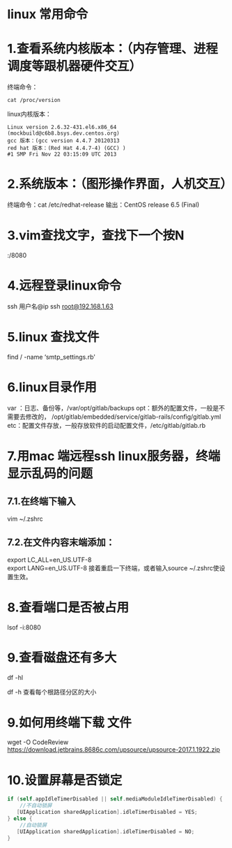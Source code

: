 # linux 常用命令

# 1.查看系统内核版本：（内存管理、进程调度等跟机器硬件交互）

终端命令：

```
cat /proc/version
```
linux内核版本：

```
Linux version 2.6.32-431.el6.x86_64 (mockbuild@c6b8.bsys.dev.centos.org) 
gcc 版本：(gcc version 4.4.7 20120313 
red hat 版本：(Red Hat 4.4.7-4) (GCC) ) 
#1 SMP Fri Nov 22 03:15:09 UTC 2013
```

# 2.系统版本：（图形操作界面，人机交互）
终端命令：cat /etc/redhat-release
输出：CentOS release 6.5 (Final)

# 3.vim查找文字，查找下一个按N
:/8080

# 4.远程登录linux命令
ssh 用户名@ip
ssh root@192.168.1.63

# 5.linux 查找文件
find / -name ‘smtp_settings.rb'

# 6.linux目录作用
var ：日志、备份等，/var/opt/gitlab/backups
opt：额外的配置文件，一般是不需要去修改的， /opt/gitlab/embedded/service/gitlab-rails/config/gitlab.yml
etc：配置文件存放，一般存放软件的启动配置文件，/etc/gitlab/gitlab.rb

# 7.用mac 端远程ssh linux服务器，终端显示乱码的问题
## 7.1.在终端下输入
vim ~/.zshrc
## 7.2.在文件内容末端添加：
export LC_ALL=en_US.UTF-8  
export LANG=en_US.UTF-8
接着重启一下终端，或者输入source ~/.zshrc使设置生效。

# 8.查看端口是否被占用

 lsof -i:8080
 
 # 9.查看磁盘还有多大
 df -hl
 
 df -h 查看每个根路径分区的大小
 
 
# 9.如何用终端下载 文件
 wget -O CodeReview https://download.jetbrains.8686c.com/upsource/upsource-2017.1.1922.zip
 
 
# 10.设置屏幕是否锁定

```swift
if (self.appIdleTimerDisabled || self.mediaModuleIdleTimerDisabled) {
    //不自动锁屏
   [UIApplication sharedApplication].idleTimerDisabled = YES;
} else {
    //自动锁屏
   [UIApplication sharedApplication].idleTimerDisabled = NO;
}
```

